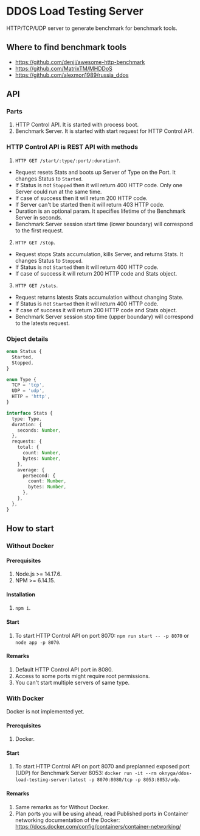 # DDOS Load Testing Server
HTTP/TCP/UDP server to generate benchmark for benchmark tools.

## Where to find benchmark tools
* https://github.com/denji/awesome-http-benchmark
* https://github.com/MatrixTM/MHDDoS
* https://github.com/alexmon1989/russia_ddos

## API

### Parts
1. HTTP Control API. It is started with process boot.
2. Benchmark Server. It is started with start request for HTTP Control API.

### HTTP Control API is REST API with methods
1. `HTTP GET /start/:type/:port/:duration?`. 
* Request resets Stats and boots up Server of Type on the Port. It changes Status to `Started`.
* If Status is not `Stopped` then it will return 400 HTTP code. Only one Server could run at the same time.
* If case of success then it will return 200 HTTP code.
* If Server can't be started then it will return 403 HTTP code.
* Duration is an optional param. It specifies lifetime of the Benchmark Server in seconds.
* Benchmark Server session start time (lower boundary) will correspond to the first request.
2. `HTTP GET /stop`.
* Request stops Stats accumulation, kills Server, and returns Stats. It changes Status to `Stopped`.
* If Status is not `Started` then it will return 400 HTTP code.
* If case of success it will return 200 HTTP code and Stats object.
3. `HTTP GET /stats`.
* Request returns latests Stats accumulation without changing State.
* If Status is not `Started` then it will return 400 HTTP code.
* If case of success it will return 200 HTTP code and Stats object.
* Benchmark Server session stop time (upper boundary) will correspond to the latests request.

### Object details
```typescript
enum Status {
  Started,
  Stopped,
}

enum Type {
  TCP = 'tcp',
  UDP = 'udp',
  HTTP = 'http',
}

interface Stats {
  type: Type,
  duration: {
    seconds: Number,
  },
  requests: {
    total: {
      count: Number,
      bytes: Number,
    },
    average: {
      perSecond: {
        count: Number,
        bytes: Number,
      },
    },
  },
}
```

## How to start

### Without Docker

#### Prerequisites
1. Node.js >= 14.17.6.
2. NPM >= 6.14.15.

#### Installation
1. `npm i`.

#### Start
1. To start HTTP Control API on port 8070: `npm run start -- -p 8070` or `node app -p 8070`.

#### Remarks
1. Default HTTP Control API port in 8080.
2. Access to some ports might require root permissions.
3. You can't start multiple servers of same type.

### With Docker
Docker is not implemented yet.

#### Prerequisites
1. Docker.

#### Start
1. To start HTTP Control API on port 8070 and preplanned exposed port (UDP) for Benchmark Server 8053: `docker run -it --rm oknyga/ddos-load-testing-server:latest -p 8070:8080/tcp -p 8053:8053/udp`.

#### Remarks
1. Same remarks as for Without Docker.
2. Plan ports you will be using ahead, read Published ports in Container networking documentation of the Docker: https://docs.docker.com/config/containers/container-networking/
